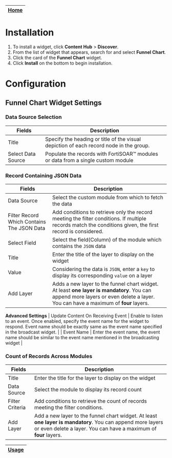 | [Home](../README.md) |
|----------------------|

# Installation

1. To install a widget, click **Content Hub** > **Discover**.
2. From the list of widget that appears, search for and select **Funnel Chart**.
3. Click the card of the **Funnel Chart** widget.
4. Click **Install** on the bottom to begin installation.

# Configuration

## Funnel Chart Widget Settings

### Data Source Selection

| Fields             | Description                                                                            |
|--------------------|----------------------------------------------------------------------------------------|
| Title              | Specify the heading or title of the visual depiction of each record node in the group. |
| Select Data Source | Populate the records with FortiSOAR&trade; modules or data from a single custom module |

### Record Containing JSON Data

| Fields                                     | Description                                                                                                                                                                     |
|--------------------------------------------|---------------------------------------------------------------------------------------------------------------------------------------------------------------------------------|
| Data Source                                | Select the custom module from which to fetch the data                                                                                                                           |
| Filter Record Which Contains The JSON Data | Add conditions to retrieve only the record meeting the filter conditions. If multiple records match the conditions given, the first record is considered.                       |
| Select Field                               | Select the field(Column) of the module which contains the `JSON` data                                                                                                           |
| Title                                      | Enter the title of the layer to display on the widget                                                                                                                           |
| Value                                      | Considering the data is `JSON`, enter a `key` to display its corresponding `value` on a layer                                                                                   |
| Add Layer                                  | Adds a new layer to the funnel chart widget. At least **one layer is mandatory**. You can append more layers or even delete a layer. You can have a maximum of **four** layers. |
**Advanced Settings**
| Update Content On Receiving Event | Enable to listen to an event. Once enabled, specify the event name for the widget to respond. Event name should be exactly same as the event name specified in the broadcast widget. |
| Event Name | Enter the event name, the event name should be similar to the event name mentioned in  the broadcasting widget |

### Count of Records Across Modules

| Fields          | Description                                                                                                                                                                     |
|-----------------|---------------------------------------------------------------------------------------------------------------------------------------------------------------------------------|
| Title           | Enter the title for the layer to display on the widget                                                                                                                          |
| Data Source     | Select the module to display its record count                                                                                                                                   |
| Filter Criteria | Add conditions to retrieve the count of records meeting the filter conditions.                                                                                                  |
| Add Layer       | Add a new layer to the funnel chart widget. At least **one layer is mandatory**. You can append more layers or even delete a layer. You can have a maximum of **four** layers. |

| [Usage](./usage.md) |
|---------------------|